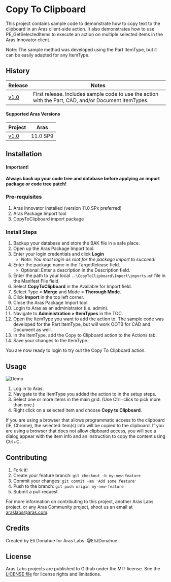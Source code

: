 # Copy To Clipboard

This project contains sample code to demonstrate how to copy text to the clipboard in an Aras client-side action. It also demonstrates how to use PE_GetSelectedItems to execute an action on multiple selected items in the Aras Innovator client.

Note: The sample method was developed using the Part ItemType, but it can be easily adapted for any ItemType.

## History

Release | Notes
--------|--------
[v1.0](https://github.com/ArasLabs/copy-to-clipboard/releases/tag/v1.0) | First release. Includes sample code to use the action with the Part, CAD, and/or Document ItemTypes.

#### Supported Aras Versions

Project | Aras
--------|------
[v1.0](https://github.com/ArasLabs/copy-to-clipboard/releases/tag/v1.0) | 11.0 SP9

## Installation

#### Important!
**Always back up your code tree and database before applying an import package or code tree patch!**

### Pre-requisites

1. Aras Innovator installed (version 11.0 SPx preferred)
2. Aras Package Import tool
3. CopyToClipboard import package

### Install Steps

1. Backup your database and store the BAK file in a safe place.
2. Open up the Aras Package Import tool.
3. Enter your login credentials and click **Login**
    * _Note: You must login as root for the package import to succeed!_
4. Enter the package name in the TargetRelease field.
    * Optional: Enter a description in the Description field.
5. Enter the path to your local `..\CopyToClipboard\Import\imports.mf` file in the Manifest File field.
6. Select **CopyToClipboard** in the Available for Import field.
7. Select Type = **Merge** and Mode = **Thorough Mode**.
8. Click **Import** in the top left corner.
9. Close the Aras Package Import tool.
10. Login to Aras as an administrator (i.e. admin).
11. Navigate to **Administration > ItemTypes** in the TOC.
12. Open the ItemType you want to add the action to. The sample code was developed for the Part ItemType, but will work OOTB for CAD and Document as well.
13. In the ItemType, add the Copy to Clipboard action to the Actions tab.
14. Save your changes to the ItemType.

You are now ready to login to try out the Copy To Clipboard action.

## Usage

![Demo](Screenshots/demo.gif)

1. Log in to Aras.
2. Navigate to the ItemType you added the action to in the setup steps.
3. Select one or more items in the main grid. (Use Ctrl+click to pick more than one.)
4. Right click on a selected item and choose **Copy to Clipboard**. 

If you are using a browser that allows programmatic access to the clipboard (IE, Chrome), the selected item(s) info will be copied to the clipboard. If you are using a browser that does not allow clipboard access, you will see a dialog appear with the item info and an instruction to copy the content using Ctrl+C.

## Contributing

1. Fork it!
2. Create your feature branch: `git checkout -b my-new-feature`
3. Commit your changes: `git commit -am 'Add some feature'`
4. Push to the branch: `git push origin my-new-feature`
5. Submit a pull request

For more information on contributing to this project, another Aras Labs project, or any Aras Community project, shoot us an email at araslabs@aras.com.

## Credits

Created by Eli Donahue for Aras Labs. @EliJDonahue

## License

Aras Labs projects are published to Github under the MIT license. See the [LICENSE file](./LICENSE.md) for license rights and limitations.
